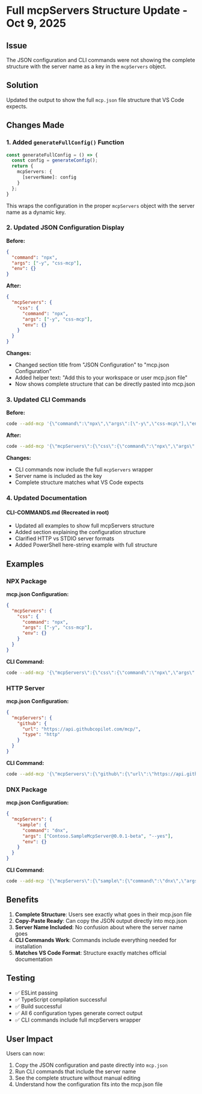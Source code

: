 # Full mcpServers Structure Update - Oct 9, 2025

## Issue
The JSON configuration and CLI commands were not showing the complete structure with the server name as a key in the `mcpServers` object.

## Solution
Updated the output to show the full `mcp.json` file structure that VS Code expects.

## Changes Made

### 1. Added `generateFullConfig()` Function
```typescript
const generateFullConfig = () => {
  const config = generateConfig();
  return {
    mcpServers: {
      [serverName]: config
    }
  };
}
```

This wraps the configuration in the proper `mcpServers` object with the server name as a dynamic key.

### 2. Updated JSON Configuration Display
**Before:**
```json
{
  "command": "npx",
  "args": ["-y", "css-mcp"],
  "env": {}
}
```

**After:**
```json
{
  "mcpServers": {
    "css": {
      "command": "npx",
      "args": ["-y", "css-mcp"],
      "env": {}
    }
  }
}
```

**Changes:**
- Changed section title from "JSON Configuration" to "mcp.json Configuration"
- Added helper text: "Add this to your workspace or user mcp.json file"
- Now shows complete structure that can be directly pasted into mcp.json

### 3. Updated CLI Commands
**Before:**
```bash
code --add-mcp '{\"command\":\"npx\",\"args\":[\"-y\",\"css-mcp\"],\"env\":{}}'
```

**After:**
```bash
code --add-mcp '{\"mcpServers\":{\"css\":{\"command\":\"npx\",\"args\":[\"-y\",\"css-mcp\"],\"env\":{}}}}'
```

**Changes:**
- CLI commands now include the full `mcpServers` wrapper
- Server name is included as the key
- Complete structure matches what VS Code expects

### 4. Updated Documentation

#### CLI-COMMANDS.md (Recreated in root)
- Updated all examples to show full mcpServers structure
- Added section explaining the configuration structure
- Clarified HTTP vs STDIO server formats
- Added PowerShell here-string example with full structure

## Examples

### NPX Package
**mcp.json Configuration:**
```json
{
  "mcpServers": {
    "css": {
      "command": "npx",
      "args": ["-y", "css-mcp"],
      "env": {}
    }
  }
}
```

**CLI Command:**
```bash
code --add-mcp '{\"mcpServers\":{\"css\":{\"command\":\"npx\",\"args\":[\"-y\",\"css-mcp\"],\"env\":{}}}}'
```

### HTTP Server
**mcp.json Configuration:**
```json
{
  "mcpServers": {
    "github": {
      "url": "https://api.githubcopilot.com/mcp/",
      "type": "http"
    }
  }
}
```

**CLI Command:**
```bash
code --add-mcp '{\"mcpServers\":{\"github\":{\"url\":\"https://api.githubcopilot.com/mcp/\",\"type\":\"http\"}}}'
```

### DNX Package
**mcp.json Configuration:**
```json
{
  "mcpServers": {
    "sample": {
      "command": "dnx",
      "args": ["Contoso.SampleMcpServer@0.0.1-beta", "--yes"],
      "env": {}
    }
  }
}
```

**CLI Command:**
```bash
code --add-mcp '{\"mcpServers\":{\"sample\":{\"command\":\"dnx\",\"args\":[\"Contoso.SampleMcpServer@0.0.1-beta\",\"--yes\"],\"env\":{}}}}'
```

## Benefits

1. **Complete Structure**: Users see exactly what goes in their mcp.json file
2. **Copy-Paste Ready**: Can copy the JSON output directly into mcp.json
3. **Server Name Included**: No confusion about where the server name goes
4. **CLI Commands Work**: Commands include everything needed for installation
5. **Matches VS Code Format**: Structure exactly matches official documentation

## Testing

- ✅ ESLint passing
- ✅ TypeScript compilation successful
- ✅ Build successful
- ✅ All 6 configuration types generate correct output
- ✅ CLI commands include full mcpServers wrapper

## User Impact

Users can now:
1. Copy the JSON configuration and paste directly into `mcp.json`
2. Run CLI commands that include the server name
3. See the complete structure without manual editing
4. Understand how the configuration fits into the mcp.json file
